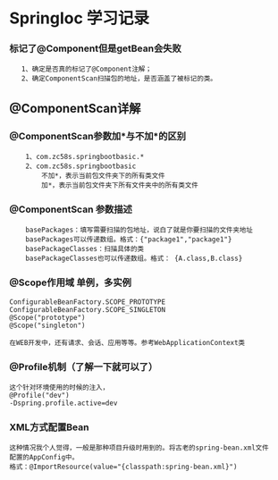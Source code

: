 # SpringIoc 学习记录

### 标记了@Component但是getBean会失败
```$xslt
   1、确定是否真的标记了@Component注解；
   2、确定ComponentScan扫描包的地址，是否涵盖了被标记的类。
```

## @ComponentScan详解
### @ComponentScan参数加\*与不加\*的区别
```$xslt
    1、com.zc58s.springbootbasic.*
    2、com.zc58s.springbootbasic
        不加*，表示当前包文件夹下的所有类文件
        加*，表示当前包文件夹下所有文件夹中的所有类文件
```

### @ComponentScan 参数描述
```$xslt
    basePackages：填写需要扫描的包地址，说白了就是你要扫描的文件夹地址
    basePackages可以传递数组。格式：{"package1","package1"}
    basePackageClasses：扫描具体的类
    basePackageClasses也可以传递数组。格式： {A.class,B.class}
```

### @Scope作用域 单例，多实例
```$xslt
ConfigurableBeanFactory.SCOPE_PROTOTYPE
ConfigurableBeanFactory.SCOPE_SINGLETON
@Scope("prototype")
@Scope("singleton")

在WEB开发中，还有请求、会话、应用等等。参考WebApplicationContext类
```

### @Profile机制（了解一下就可以了）
```$xslt
这个针对环境使用的时候的注入，
@Profile("dev")
-Dspring.profile.active=dev
```


### XML方式配置Bean
```$xslt
这种情况我个人觉得，一般是那种项目升级时用到的。将古老的spring-bean.xml文件
配置的AppConfig中。
格式：@ImportResource(value="{classpath:spring-bean.xml}")
```
